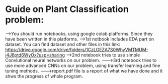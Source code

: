 # Guide on Plant Classification problem:
-->You should run notebooks, using google colab platforms. Since they have been written in this platforms.
-->1st notbook includes EDA part on dataset. You can find dataset and other files in this link: <https://drive.google.com/drive/folders/1CzLGEZA7S0WhyVMTMUM-j4J6ptd6WyOx?usp=sharing>
-->2nd notebook tries to use simple Convlutional neural networks on our problem.
--->3rd notebook tries to use more advanced CNNs on our problem, using transfer learning and fine tuning methods.
--->report.pdf file is a report of what we have done and it shws the progress of whole program.

